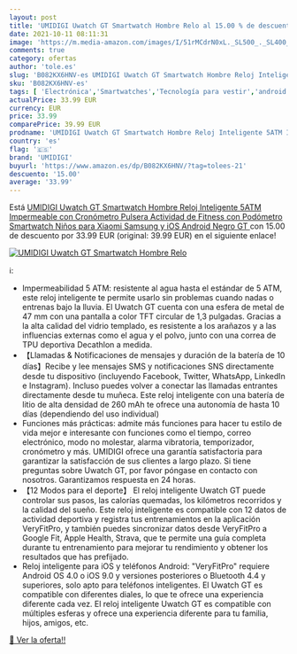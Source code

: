 ```yaml
---
layout: post
title: 'UMIDIGI Uwatch GT Smartwatch Hombre Relo al 15.00 % de descuento'
date: 2021-10-11 08:11:31
image: 'https://m.media-amazon.com/images/I/51rMCdrN0xL._SL500_._SL400_.jpg'
comments: true
category: ofertas
author: 'tole.es'
slug: 'B082KX6HNV-es UMIDIGI Uwatch GT Smartwatch Hombre Reloj Inteligente 5ATM...'
sku: 'B082KX6HNV-es'
tags: [ 'Electrónica','Smartwatches','Tecnología para vestir','android','umidigi', ]
actualPrice: 33.99 EUR
currency: EUR
price: 33.99
comparePrice: 39.99 EUR
prodname: 'UMIDIGI Uwatch GT Smartwatch Hombre Reloj Inteligente 5ATM Impermeable con Cronómetro Pulsera Actividad de Fitness con Podómetro Smartwatch Niños para Xiaomi Samsung y iOS Android  Negro GT '
country: 'es'
flag: '🇪🇸'
brand: 'UMIDIGI'
buyurl: 'https://www.amazon.es/dp/B082KX6HNV/?tag=tolees-21'
descuento: '15.00'
average: '33.99'
---
```


Está [UMIDIGI Uwatch GT Smartwatch Hombre Reloj Inteligente 5ATM Impermeable con Cronómetro Pulsera Actividad de Fitness con Podómetro Smartwatch Niños para Xiaomi Samsung y iOS Android  Negro GT ](https://www.amazon.es/dp/B082KX6HNV/?tag=tolees-21) con 15.00 de descuento por 33.99 EUR (original: 39.99 EUR) en el siguiente enlace!

[![UMIDIGI Uwatch GT Smartwatch Hombre Relo](https://m.media-amazon.com/images/I/51rMCdrN0xL._SL500_._SL400_.jpg)](https://www.amazon.es/dp/B082KX6HNV/?tag=tolees-21)

ℹ️:

- Impermeabilidad 5 ATM: resistente al agua hasta el estándar de 5 ATM, este reloj inteligente te permite usarlo sin problemas cuando nadas o entrenas bajo la lluvia. El Uwatch GT cuenta con una esfera de metal de 47 mm con una pantalla a color TFT circular de 1,3 pulgadas. Gracias a la alta calidad del vidrio templado, es resistente a los arañazos y a las influencias externas como el agua y el polvo, junto con una correa de TPU deportiva Decathlon a medida.
- 【Llamadas & Notificaciones de mensajes y duración de la batería de 10 días】Recibe y lee mensajes SMS y notificaciones SNS directamente desde tu dispositivo (incluyendo Facebook, Twitter, WhatsApp, LinkedIn e Instagram). Incluso puedes volver a conectar las llamadas entrantes directamente desde tu muñeca. Este reloj inteligente con una batería de litio de alta densidad de 260 mAh te ofrece una autonomía de hasta 10 días (dependiendo del uso individual)
- Funciones más prácticas: admite más funciones para hacer tu estilo de vida mejor e interesante con funciones como el tiempo, correo electrónico, modo no molestar, alarma vibratoria, temporizador, cronómetro y más. UMIDIGI ofrece una garantía satisfactoria para garantizar la satisfacción de sus clientes a largo plazo. Si tiene preguntas sobre Uwatch GT, por favor póngase en contacto con nosotros. Garantizamos respuesta en 24 horas.
- 【12 Modos para el deporte】 El reloj inteligente Uwatch GT puede controlar sus pasos, las calorías quemadas, los kilómetros recorridos y la calidad del sueño. Este reloj inteligente es compatible con 12 datos de actividad deportiva y registra tus entrenamientos en la aplicación VeryFitPro, y también puedes sincronizar datos desde VeryFitPro a Google Fit, Apple Health, Strava, que te permite una guía completa durante tu entrenamiento para mejorar tu rendimiento y obtener los resultados que has prefijado.
- Reloj inteligente para iOS y teléfonos Android: "VeryFitPro" requiere Android OS 4.0 o iOS 9.0 y versiones posteriores o Bluetooth 4.4 y superiores, solo apto para teléfonos inteligentes. El Uwatch GT es compatible con diferentes diales, lo que te ofrece una experiencia diferente cada vez. El reloj inteligente Uwatch GT es compatible con múltiples esferas y ofrece una experiencia diferente para tu familia, hijos, amigos, etc.

[🛒 Ver la oferta!!](https://www.amazon.es/dp/B082KX6HNV/?tag=tolees-21)
